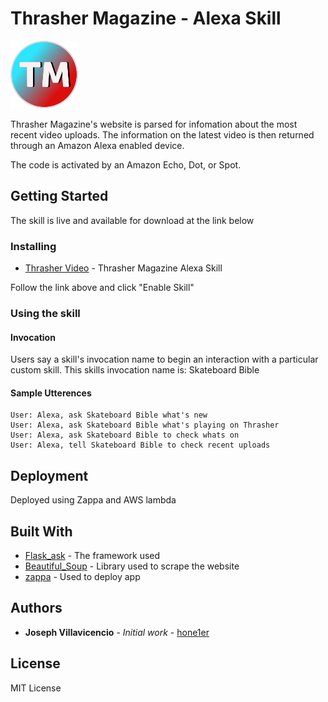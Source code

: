 # Thrasher Magazine - Alexa Skill

<img src="icon_108_A2Z.png">


 Thrasher Magazine's website is parsed for infomation about the most recent video
 uploads. The information on the latest video is then returned through an Amazon Alexa enabled device. 
 
 The code is activated by an Amazon Echo, Dot, or Spot.

## Getting Started

The skill is live and available for download at the link below

### Installing

* [Thrasher Video](https://www.amazon.com/dp/B07RLBPR8F/ref=sr_1_1?keywords=thrasher&qid=1557416841&s=digital-skills&sr=1-1-catcorr) - Thrasher Magazine Alexa Skill

Follow the link above and click "Enable Skill"


### Using the skill
#### Invocation
Users say a skill's invocation name to begin an interaction with a particular custom skill.
This skills invocation name is: Skateboard Bible

#### Sample Utterences
```
User: Alexa, ask Skateboard Bible what's new 
User: Alexa, ask Skateboard Bible what's playing on Thrasher
User: Alexa, ask Skateboard Bible to check whats on
User: Alexa, tell Skateboard Bible to check recent uploads
```


## Deployment

Deployed using Zappa and AWS lambda

## Built With

* [Flask_ask](https://flask-ask.readthedocs.io/en/latest/) - The framework used
* [Beautiful_Soup](https://www.crummy.com/software/BeautifulSoup/bs4/doc/) - Library used to scrape the website
* [zappa](https://www.zappa.io/) - Used to deploy app




## Authors

* **Joseph Villavicencio** - *Initial work* - [hone1er](https://github.com/hone1er)

## License

MIT License
